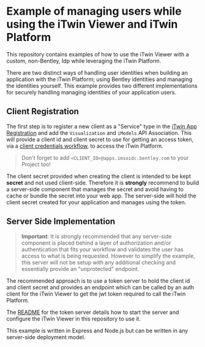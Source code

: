 # Example of managing users while using the iTwin Viewer and iTwin Platform

This repository contains examples of how to use the iTwin Viewer with a custom, non-Bentley, Idp while leveraging the iTwin Platform.

There are two distinct ways of handling user identities when building an application with the iTwin Platform; using Bentley identities and managing the identities yourself. This example provides two different implementations for securely handling managing identities of your application users.

## Client Registration

The first step is to register a new client as a "Service" type in the [iTwin App Registration](https://developer.bentley.com/my-apps/) and add the `Visualization` and `iModels` API Association. This will provide a client id and client secret to use for getting an access token, via a [client credentials workflow](https://developer.bentley.com/apis/overview/authorization/#clientcredentialflow), to access the iTwin Platform.

> Don't forget to add `<CLIENT_ID>@apps.imsoidc.bentley.com` to your Project too!

The client secret provided when creating the client is intended to be kept __secret__ and not used client-side. Therefore it is __strongly__ recommend to build a server-side component that manages the secret and avoid having to cache or bundle the secret into your web app. The server-side will hold the client secret created for your application and manages using the token.

## Server Side Implementation

> __Important__: It is strongly recommended that any server-side component is placed behind a layer of authorization and/or authentication that fits your workflow and validates the user has access to what is being requested. However to simplify the example, this server will not be setup with any additional checking and essentially provide an "unprotected" endpoint.


The recommended approach is to use a token server to hold the client id and client secret and provides an endpoint which can be called by an auth client for the iTwin Viewer to get the jwt token required to call the iTwin Platform.

The [README](./token-server/README.md) for the token server details how to start the server and configure the iTwin Viewer in this repository to use it.

This example is written in Express and Node.js but can be written in any server-side deployment model.
